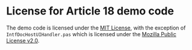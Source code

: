 # License for Article 18 demo code

The demo code is licensed under the [MIT License](https://github.com/delphidabbler/article-demos/blob/master/MIT-License.md), with the exception of `IntfDocHostUIHandler.pas` which is licensed under the [Mozilla Public License v2.0](https://www.mozilla.org/en-US/MPL/2.0/).
